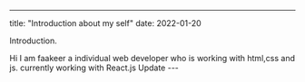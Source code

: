 ---
title: "Introduction about my self"
date: 2022-01-20

Introduction.


Hi I am faakeer a individual web developer who is working with html,css and js.
currently working with React.js Update ---
